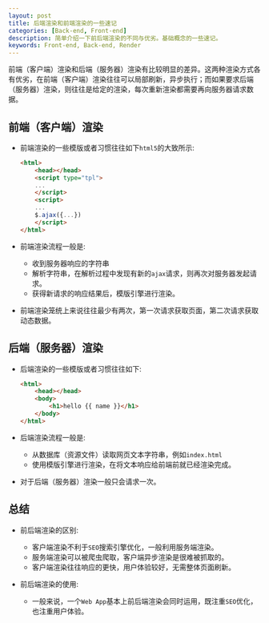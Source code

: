 ```yaml
---
layout: post
title: 后端渲染和前端渲染的一些速记
categories: [Back-end, Front-end]
description: 简单介绍一下前后端渲染的不同与优劣。基础概念的一些速记。
keywords: Front-end, Back-end, Render
---
```


前端（客户端）渲染和后端（服务器）渲染有比较明显的差异。这两种渲染方式各有优劣，在前端（客户端）渲染往往可以局部刷新，异步执行；而如果要求后端（服务器）渲染，则往往是给定的渲染，每次重新渲染都需要再向服务器请求数据。

## 前端（客户端）渲染

- 前端渲染的一些模版或者习惯往往如下``html5``的大致所示:  
    ```html
    <html>
        <head></head>
        <script type="tpl">
        ...
        </script>
        <script>
        ...
        $.ajax({...})
        </script>
    </html>
    ```

- 前端渲染流程一般是:
    - 收到服务器响应的字符串
    - 解析字符串，在解析过程中发现有新的``ajax``请求，则再次对服务器发起请求。
    - 获得新请求的响应结果后，模版引擎进行渲染。

- 前端渲染笼统上来说往往最少有两次，第一次请求获取页面，第二次请求获取动态数据。

## 后端（服务器）渲染

- 后端渲染的一些模版或者习惯往往如下:  

    ```html
    <html>
        <head></head>
        <body>
            <h1>hello {{ name }}</h1>
        </body>
    </html>
    ```

- 后端渲染流程一般是:
    - 从数据库（资源文件）读取网页文本字符串，例如``index.html``
    - 使用模版引擎进行渲染，在将文本响应给前端前就已经渲染完成。

- 对于后端（服务器）渲染一般只会请求一次。

## 总结

- 前后端渲染的区别:

    - 客户端渲染不利于``SEO``搜索引擎优化，一般利用服务端渲染。
    - 服务端渲染可以被爬虫爬取，客户端异步渲染是很难被抓取的。
    - 客户端渲染往往响应的更快，用户体验较好，无需整体页面刷新。

- 前后端渲染的使用:
    - 一般来说，一个``Web App``基本上前后端渲染会同时运用，既注重``SEO``优化，也注重用户体验。